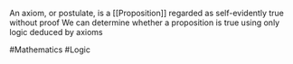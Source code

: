 An axiom, or postulate, is a [[Proposition]] regarded as self-evidently true without proof
We can determine whether a proposition is true using only logic deduced by axioms 

#Mathematics #Logic 